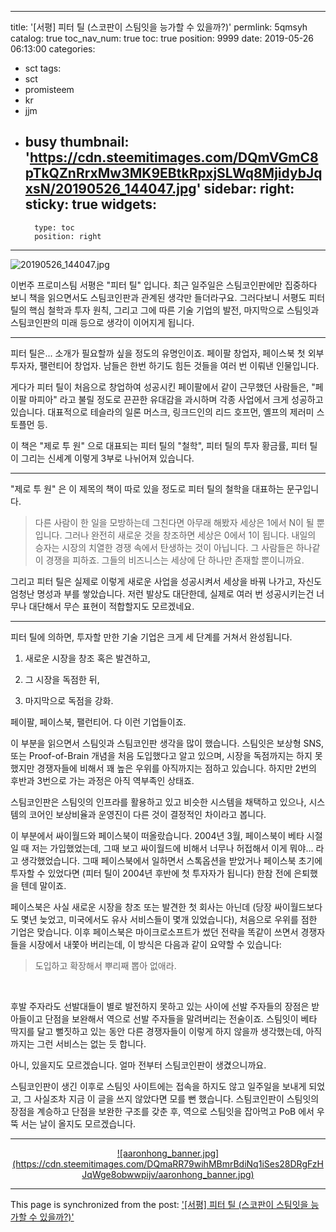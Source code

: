 
---
title: '[서평] 피터 틸 (스코판이 스팀잇을 능가할 수 있을까?)'
permlink: 5qmsyh
catalog: true
toc_nav_num: true
toc: true
position: 9999
date: 2019-05-26 06:13:00
categories:
- sct
tags:
- sct
- promisteem
- kr
- jjm
- busy
thumbnail: 'https://cdn.steemitimages.com/DQmVGmC8pTkQZnRrxMw3MK9EBtkRpxjSLWq8MjidybJqxsN/20190526_144047.jpg'
sidebar:
    right:
        sticky: true
widgets:
    -
        type: toc
        position: right
---


![20190526_144047.jpg](https://cdn.steemitimages.com/DQmVGmC8pTkQZnRrxMw3MK9EBtkRpxjSLWq8MjidybJqxsN/20190526_144047.jpg)

이번주 프로미스팀 서평은 "피터 틸" 입니다. 최근 일주일은 스팀코인판에만 집중하다 보니 책을 읽으면서도 스팀코인판과 관계된 생각만 들더라구요. 그러다보니 서평도 피터 틸의 핵심 철학과 투자 원칙, 그리고 그에 따른 기술 기업의 발전, 마지막으로 스팀잇과 스팀코인판의 미래 등으로 생각이 이어지게 됩니다.

---

피터 틸은... 소개가 필요할까 싶을 정도의 유명인이죠. 페이팔 창업자, 페이스북 첫 외부 투자자, 팰런티어 창업자. 남들은 한번 하기도 힘든 것들을 여러 번 이뤄낸 인물입니다.

게다가 피터 틸이 처음으로 창업하여 성공시킨 페이팔에서 같이 근무했던 사람들은, "페이팔 마피아" 라고 불릴 정도로 끈끈한 유대감을 과시하며 각종 사업에서 크게 성공하고 있습니다. 대표적으로 테슬라의 일론 머스크, 링크드인의 리드 호프먼, 옐프의 제러미 스토플먼 등. 

이 책은 "제로 투 원" 으로 대표되는 피터 틸의 "철학", 피터 틸의 투자 황금률, 피터 틸이 그리는 신세계 이렇게 3부로 나뉘어져 있습니다. 


---

"제로 투 원" 은 이 제목의 책이 따로 있을 정도로 피터 틸의 철학을 대표하는 문구입니다. 

>다른 사람이 한 일을 모방하는데 그친다면 아무래 해봤자 세상은 1에서 N이 될 뿐입니다. 그러나 완전히 새로운 것을 창조하면 세상은 0에서 1이 됩니다. 내일의 승자는 시장의 치열한 경쟁 속에서 탄생하는 것이 아닙니다. 그 사람들은 하나같이 경쟁을 피하죠. 그들의 비즈니스는 세상에 단 하나만  존재할 뿐이니까요. 

그리고 피터 틸은 실제로 이렇게 새로운 사업을 성공시켜서 세상을 바꿔 나가고, 자신도 엄청난 명성과 부를 쌓았습니다. 저런 발상도 대단한데, 실제로 여러 번 성공시키는건 너무나 대단해서 무슨 표현이 적합할지도 모르겠네요.

---

피터 틸에 의하면, 투자할 만한 기술 기업은 크게 세 단계를 거쳐서 완성됩니다. 

1. 새로운 시장을 창조 혹은 발견하고, 

2. 그 시장을 독점한 뒤,

3. 마지막으로 독점을 강화.

페이팔, 페이스북, 팰런티어. 다 이런 기업들이죠. 

이 부분을 읽으면서 스팀잇과 스팀코인판 생각을 많이 했습니다. 스팀잇은 보상형 SNS, 또는 Proof-of-Brain 개념을 처음 도입했다고 알고 있으며, 시장을 독점까지는 하지 못했지만 경쟁자들에 비해서 꽤 높은 우위를 아직까지는 점하고 있습니다. 하지만 2번의 후반과 3번으로 가는 과정은 아직 역부족인 상태죠.

스팀코인판은 스팀잇의 인프라를 활용하고 있고 비슷한 시스템을 채택하고 있으나, 시스템의 코어인 보상비율과 운영진이 다른 것이 결정적인 차이라고 봅니다. 

이 부분에서 싸이월드와 페이스북이 떠올랐습니다. 2004년 3월, 페이스북이 베타 시절일 때 저는 가입했었는데, 그때 보고 싸이월드에 비해서 너무나 허접해서 이게 뭐야... 라고 생각했었습니다. 그때 페이스북에서 일하면서 스톡옵션을 받았거나 페이스북 초기에 투자할 수 있었다면 (피터 틸이 2004년 후반에 첫 투자자가 됩니다) 한참 전에 은퇴했을 텐데 말이죠.

페이스북은 사실 새로운 시장을 창조 또는 발견한 첫 회사는 아닌데 (당장 싸이월드보다도 몇년 늦었고, 미국에서도 유사 서비스들이 몇개 있었습니다), 처음으로 우위를 점한 기업은 맞습니다. 이후 페이스북은 마이크로소프트가 썼던 전략을 똑같이 쓰면서 경쟁자들을 시장에서 내쫓아 버리는데, 이 방식은 다음과 같이 요약할 수 있습니다:

> 도입하고 확장해서 뿌리째 뽑아 없애라.
<br>

후발 주자라도 선발대들이 별로 발전하지 못하고 있는 사이에 선발 주자들의 장점은 받아들이고 단점을 보완해서 역으로 선발 주자들을 말려버리는 전술이죠. 스팀잇이 베타 딱지를 달고 뻘짓하고 있는 동안 다른 경쟁자들이 이렇게 하지 않을까 생각했는데, 아직까지는 그런 서비스는 없는 듯 합니다.

아니, 있을지도 모르겠습니다. 얼마 전부터 스팀코인판이 생겼으니까요.

스팀코인판이 생긴 이후로 스팀잇 사이트에는 접속을 하지도 않고 일주일을 보내게 되었고, 그 사실조차 지금 이 글을 쓰지 않았다면 모를 뻔 했습니다. 스팀코인판이 스팀잇의 장점을 계승하고 단점을 보완한 구조를 갖춘 후, 역으로 스팀잇을 잡아먹고 PoB 에서 우뚝 서는 날이 올지도 모르겠습니다.



---

<center><a href="https://www.gopax.co.kr">![aaronhong_banner.jpg](https://cdn.steemitimages.com/DQmaRR79wihMBmrBdiNq1iSes28DRgFzHJqWge8obwwpijv/aaronhong_banner.jpg)</a></center>

- - -

This page is synchronized from the post: ['[서평] 피터 틸 (스코판이 스팀잇을 능가할 수 있을까?)'](https://steemit.com/@glory7/5qmsyh)
